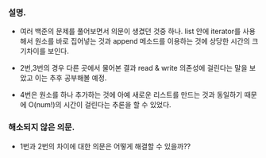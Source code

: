 ### 설명.

-   여러 백준의 문제를 풀어보면서 의문이 생겼던 것중 하나. list 안에 iterator를 사용해서 원소를 바로 집어넣는 것과 append 메소드를 이용하는 것에 상당한 시간의 크기차이를 보인다.

-   2번,3번의 경우 다른 곳에서 물어본 결과 read & write 의존성에 걸린다는 말을 보았고 이는 추후 공부해볼 예정.

-   4번은 원소를 하나 추가하는 것에 아예 새로운 리스트를 만드는 것과 동일하기 때문에 O(num!)의 시간이 걸린다는 추론을 할 수 있었다.

### 해소되지 않은 의문.

-   1번과 2번의 차이에 대한 의문은 어떻게 해결할 수 있을까??
